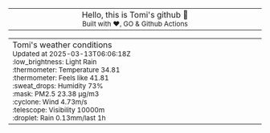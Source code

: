 
<div align="center">
<table>
<tbody>
<td align="center">
<img width="2000" height="0"><br>
Hello, this is Tomi's github 👋<br>
<sup>Built with ❤️, GO & Github Actions</sup><br>
<img width="2000" height="0">
</td>
</tbody>
</table>
</div>
<table>
<tbody>
<td align="left">
<img width="2000" height="0"><br>
Tomi's weather conditions<br>
<sup>Updated at 2025-03-13T06:06:18Z</sup><br>
<sup>:low_brightness: Light Rain</sup><br>
<sup>:thermometer: Temperature 34.81 </sup><br>
<sup>:thermometer: Feels like 41.81</sup><br>
<sup>:sweat_drops: Humidity 73%</sup><br>
<sup>:mask: PM2.5 23.38 μg/m3</sup><br>
<sup>:cyclone: Wind 4.73m/s </sup><br>
<sup>:telescope: Visibility 10000m </sup><br>
<sup>:droplet: Rain 0.13mm/last 1h </sup><br>
<img width="2000" height="0">
</td>
<td align="left">
<img width="2000" height="0"><br>
<br>
<img width="2000" height="0">
</td>
</tbody>
</table>
</div>
    